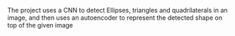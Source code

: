 The project uses a CNN to detect Ellipses, triangles and quadrilaterals in an image, and then uses an autoencoder to represent the detected shape on top of the given image
